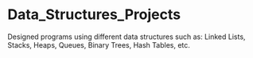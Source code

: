 # Data_Structures_Projects
Designed programs using different data structures such as: Linked Lists, Stacks, Heaps, Queues, Binary Trees, Hash Tables, etc.
